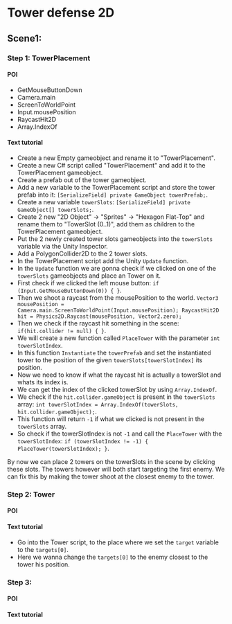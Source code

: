 # Tower defense 2D

## Scene1: 

### Step 1: TowerPlacement
#### POI
- GetMouseButtonDown
- Camera.main
- ScreenToWorldPoint
- Input.mousePosition
- RaycastHit2D
- Array.IndexOf

#### Text tutorial
- Create a new Empty gameobject and rename it to "TowerPlacement".
- Create a new C# script called "TowerPlacement" and add it to the TowerPlacement gameobject.
- Create a prefab out of the tower gameobject.
- Add a new variable to the TowerPlacement script and store the tower prefab into it: `[SerializeField] private GameObject towerPrefab;`.
- Create a new variable `towerSlots`: `[SerializeField] private GameObject[] towerSlots;`.
- Create 2 new "2D Object" -> "Sprites" -> "Hexagon Flat-Top" and rename them to "TowerSlot (0..1)", add them as children to the TowerPlacement gameobject.
- Put the 2 newly created tower slots gameobjects into the `towerSlots` variable via the Unity Inspector.
- Add a PolygonCollider2D to the 2 tower slots.
- In the TowerPlacement script add the Unity `Update` function.
- In the `Update` function we are gonna check if we clicked on one of the `towerSlots` gameobjects and place an Tower on it.
- First check if we clicked the left mouse button: `if (Input.GetMouseButtonDown(0)) { }`.
- Then we shoot a raycast from the mousePosition to the world.
`
Vector3 mousePosition = Camera.main.ScreenToWorldPoint(Input.mousePosition);
RaycastHit2D hit = Physics2D.Raycast(mousePosition, Vector2.zero);
`
- Then we check if the raycast hit something in the scene: `if(hit.collider != null) { }`.
- We will create a new function called `PlaceTower` with the parameter `int towerSlotIndex`.
- In this function `Instantiate` the `towerPrefab` and set the instantiated tower to the position of the given `towerSlots[towerSlotIndex]` its position.
- Now we need to know if what the raycast hit is actually a towerSlot and whats its index is.
- We can get the index of the clicked towerSlot by using `Array.IndexOf`.
- We check if the `hit.collider.gameObject` is present in the `towerSlots` array: `int towerSlotIndex = Array.IndexOf(towerSlots, hit.collider.gameObject);`.
- This function will return `-1` if what we clicked is not present in the `towerSlots` array.
- So check if the towerSlotIndex is not `-1` and call the `PlaceTower` with the `towerSlotIndex`: `if (towerSlotIndex != -1) { PlaceTower(towerSlotIndex); }`.

By now we can place 2 towers on the towerSlots in the scene by clicking these slots. The towers however will both start targeting the first enemy. We can fix this by making the tower shoot at the closest enemy to the tower.

### Step 2: Tower
#### POI

#### Text tutorial
- Go into the Tower script, to the place where we set the `target` variable to the `targets[0]`.
- Here we wanna change the `targets[0]` to the enemy closest to the tower his position.

### Step 3:
#### POI

#### Text tutorial